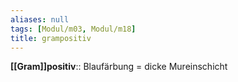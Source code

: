 ```yaml
---
aliases: null
tags: [Modul/m03, Modul/m18]
title: grampositiv
---
```

**[[Gram]]positiv**:: Blaufärbung = dicke Mureinschicht